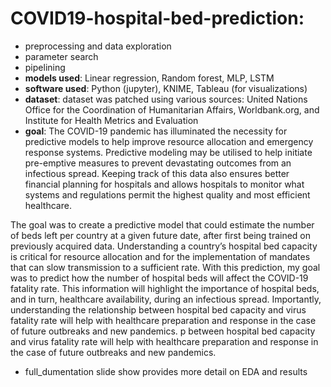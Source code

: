 # COVID19-hospital-bed-prediction:
- preprocessing and data exploration
- parameter search
- pipelining
- **models used**: Linear regression, Random forest, MLP, LSTM
- **software used**: Python (jupyter), KNIME, Tableau (for visualizations)
- **dataset**: dataset was patched using various sources: United Nations Office for the Coordination of Humanitarian Affairs, Worldbank.org, and Institute for Health Metrics and Evaluation
- **goal**: The COVID-19 pandemic has illuminated the necessity for predictive models to help improve resource allocation and emergency response systems. Predictive modeling may be utilised to help initiate pre-emptive measures to prevent devastating outcomes from an infectious spread. Keeping track of this data also ensures better financial planning for hospitals and allows hospitals to monitor what systems and regulations permit the highest quality and most efficient healthcare. 

The goal was to create a predictive model that could estimate the number of beds left per country at a given future date, after first being trained on previously acquired data. Understanding a country’s hospital bed capacity is critical for resource allocation and for the implementation of mandates that can slow transmission to a sufficient rate. With this prediction, my goal was to predict how the number of hospital beds will affect the COVID-19 fatality rate. This information will highlight the importance of hospital beds, and in turn, healthcare availability, during an infectious spread. Importantly, understanding the relationship between hospital bed capacity and virus fatality rate will help with healthcare preparation and response in the case of future outbreaks and new pandemics.
p between hospital bed capacity and virus fatality rate will help with healthcare preparation and response in the case of future outbreaks and new pandemics.
- full_dumentation slide show provides more detail on EDA and results

